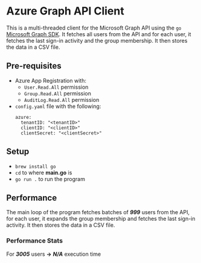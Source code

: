 # Azure Graph API Client
This is a multi-threaded client for the Microsoft Graph API using the `go` [Microsoft Graph SDK](https://github.com/microsoftgraph/msgraph-sdk-go). It fetches all users from the API and for each user, it fetches the last sign-in activity and the group membership. It then stores the data in a CSV file.

## Pre-requisites
- Azure App Registration with:
  - `User.Read.All` permission
  - `Group.Read.All` permission
  - `AuditLog.Read.All` permission
- `config.yaml` file with the following:
  ```
  azure:
    tenantID: "<tenantID>"
    clientID: "<clientID>"
    clientSecret: "<clientSecret>"
  ```

## Setup
- `brew install go`
- `cd` to where **main.go** is
- `go run .` to run the program

## Performance
The main loop of the program fetches batches of ***999*** users from the API, for each user, it expands the group membership and fetches the last sign-in activity. It then stores the data in a CSV file.

### Performance Stats
For ***3005*** users **->** ***N/A*** execution time